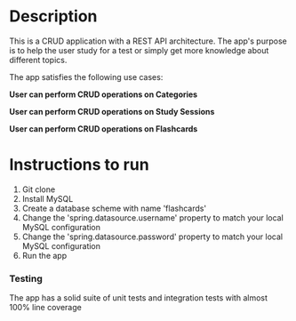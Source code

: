 # Description

This is a CRUD application with a REST API architecture. 
The app's purpose is to help the user study for a test 
or simply get more knowledge about different topics.

The app satisfies the following use cases:

**User can perform CRUD operations on Categories**

**User can perform CRUD operations on Study Sessions**

**User can perform CRUD operations on Flashcards**

# Instructions to run
1) Git clone
2) Install MySQL
3) Create a database scheme with name 'flashcards' 
4) Change the 'spring.datasource.username' property to match your local MySQL configuration 
5) Change the 'spring.datasource.password' property to match your local MySQL configuration
6) Run the app

### Testing
The app has a solid suite of unit tests and integration tests with almost 100% line coverage